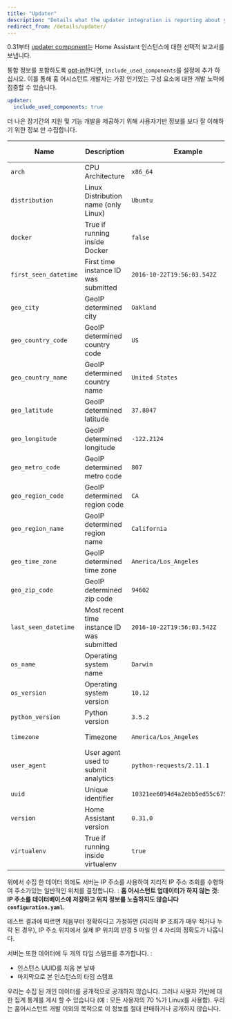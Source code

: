 ```yaml
---
title: "Updater"
description: "Details what the updater integration is reporting about your Home Assistant instance."
redirect_from: /details/updater/
---
```


0.31부터 [updater component](/integrations/updater/)는 Home Assistant 인스턴스에 대한 선택적 보고서를 보냅니다.

통합 정보를 포함하도록 [opt-in](https://ko.wikipedia.org/wiki/%EC%98%B5%ED%8A%B8%EC%9D%B8)한다면, `include_used_components`를 설정에 추가 하십시오. 이를 통해 홈 어시스턴트 개발자는 가장 인기있는 구성 요소에 대한 개발 노력에 집중할 수 있습니다.

```yaml
updater:
  include_used_components: true
```

더 나은 장기간의 지원 및 기능 개발을 제공하기 위해 사용자기반 정보를 보다 잘 이해하기 위한 정보 만 수집합니다.

| Name                  | Description                                | Example                            | Data Source    |
|-----------------------|--------------------------------------------|------------------------------------|----------------|
| `arch`                | CPU Architecture                           | `x86_64`                           | Local Instance |
| `distribution`        | Linux Distribution name (only Linux)       | `Ubuntu`                           | Local Instance |
| `docker`              | True if running inside Docker              | `false`                            | Local Instance |
| `first_seen_datetime` | First time instance ID was submitted       | `2016-10-22T19:56:03.542Z`         | Update Server  |
| `geo_city`            | GeoIP determined city                      | `Oakland`                          | Update Server  |
| `geo_country_code`    | GeoIP determined country code              | `US`                               | Update Server  |
| `geo_country_name`    | GeoIP determined country name              | `United States`                    | Update Server  |
| `geo_latitude`        | GeoIP determined latitude                  | `37.8047`                          | Update Server  |
| `geo_longitude`       | GeoIP determined longitude                 | `-122.2124`                        | Update Server  |
| `geo_metro_code`      | GeoIP determined metro code                | `807`                              | Update Server  |
| `geo_region_code`     | GeoIP determined region code               | `CA`                               | Update Server  |
| `geo_region_name`     | GeoIP determined region name               | `California`                       | Update Server  |
| `geo_time_zone`       | GeoIP determined time zone                 | `America/Los_Angeles`              | Update Server  |
| `geo_zip_code`        | GeoIP determined zip code                  | `94602`                            | Update Server  |
| `last_seen_datetime`  | Most recent time instance ID was submitted | `2016-10-22T19:56:03.542Z`         | Update Server  |
| `os_name`             | Operating system name                      | `Darwin`                           | Local Instance |
| `os_version`          | Operating system version                   | `10.12`                            | Local Instance |
| `python_version`      | Python version                             | `3.5.2`                            | Local Instance |
| `timezone`            | Timezone                                   | `America/Los_Angeles`              | Local Instance |
| `user_agent`          | User agent used to submit analytics        | `python-requests/2.11.1`           | Local Instance |
| `uuid`                | Unique identifier                          | `10321ee6094d4a2ebb5ed55c675d5f5e` | Local Instance |
| `version`             | Home Assistant version                     | `0.31.0`                           | Local Instance |
| `virtualenv`          | True if running inside virtualenv          | `true`                             | Local Instance |

위에서 수집 한 데이터 외에도 서버는 IP 주소를 사용하여 지리적 IP 주소 조회를 수행하여 주소가있는 일반적인 위치를 결정합니다. : __홈 어시스턴트 업데이터가 하지 않는 것: IP 주소를 데이터베이스에 저장하고 위치 정보를 노출하지도 않습니다 `configuration.yaml`.__

테스트 결과에 따르면 처음부터 정확하다고 가정하면 (지리적 IP 조회가 매우 적거나 누락 된 경우), IP 주소 위치에서 실제 IP 위치의 반경 5 마일 인 4 자리의 정확도가 나옵니다. 

서버는 또한 데이터에 두 개의 타임 스탬프를 추가합니다. :

- 인스턴스 UUID를 처음 본 날짜
- 마지막으로 본 인스턴스의 타임 스탬프

우리는 수집 된 개인 데이터를 공개적으로 공개하지 않습니다. 그러나 사용자 기반에 대한 집계 통계를 게시 할 수 있습니다 (예 : 모든 사용자의 70 %가 Linux를 사용함). 우리는 홈어시스턴트 개발 이외의 목적으로 이 정보를 절대 판매하거나 공개하지 않습니다.